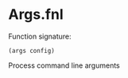 # Args.fnl
Function signature:

```
(args config)
```

Process command line arguments



<!-- Generated with Fenneldoc 0.0.7
     https://gitlab.com/andreyorst/fenneldoc -->
